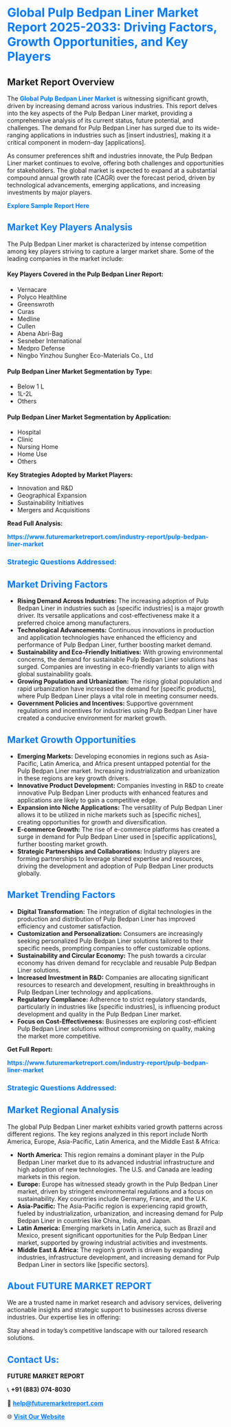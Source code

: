 <h1 style="color: #007BFF;">Global Pulp Bedpan Liner Market Report 2025-2033: Driving Factors, Growth Opportunities, and Key Players</h1>

<section id="overview">
<h2>Market Report Overview</h2>
<p>The <a href="https://www.futuremarketreport.com/industry-report/pulp-bedpan-liner-market" style="color: #007BFF; text-decoration: none;"><strong>Global Pulp Bedpan Liner Market</strong></a> is witnessing significant growth, driven by increasing demand across various industries. This report delves into the key aspects of the Pulp Bedpan Liner market, providing a comprehensive analysis of its current status, future potential, and challenges. The demand for Pulp Bedpan Liner has surged due to its wide-ranging applications in industries such as [insert industries], making it a critical component in modern-day [applications].</p>
<p>As consumer preferences shift and industries innovate, the Pulp Bedpan Liner market continues to evolve, offering both challenges and opportunities for stakeholders. The global market is expected to expand at a substantial compound annual growth rate (CAGR) over the forecast period, driven by technological advancements, emerging applications, and increasing investments by major players.</p>
</section>

<section id="overview">
<p><a href="https://www.futuremarketreport.com/request-sample/reportId=79074" style="color: #007BFF; text-decoration: none;"><strong>Explore Sample Report Here</strong></a></p>
</section>

<section id="key-players">
<h2 style="color: #007BFF;">Market Key Players Analysis</h2>
<p>The Pulp Bedpan Liner market is characterized by intense competition among key players striving to capture a larger market share. Some of the leading companies in the market include:</p>
<h4>Key Players Covered in the Pulp Bedpan Liner Report:</h4>
<ul><li>Vernacare</li><li>Polyco Healthline</li><li>Greenswroth</li><li>Curas</li><li>Medline</li><li>Cullen</li><li>Abena Abri-Bag</li><li>Sesneber International</li><li>Medpro Defense</li><li>Ningbo Yinzhou Sungher Eco-Materials Co., Ltd</li></ul>
<h4>Pulp Bedpan Liner Market Segmentation by Type:</h4>
<ul><li>Below 1 L</li><li>1L-2L</li><li>Others</li></ul>

<h4>Pulp Bedpan Liner Market Segmentation by Application:</h4>
<ul><li>Hospital</li><li>Clinic</li><li>Nursing Home</li><li>Home Use</li><li>Others</li></ul>
<p><strong>Key Strategies Adopted by Market Players:</strong></p>
<ul>
<li>Innovation and R&D</li>
<li>Geographical Expansion</li>
<li>Sustainability Initiatives</li>
<li>Mergers and Acquisitions</li>
</ul>
</section>

<section>
<p><strong>Read Full Analysis: </strong></p><a href="https://www.futuremarketreport.com/industry-report/pulp-bedpan-liner-market" style="color: #007BFF; text-decoration: none;"><strong>https://www.futuremarketreport.com/industry-report/pulp-bedpan-liner-market</strong></a>
<h3 style="color: #007BFF;">Strategic Questions Addressed:</h3>
</section>

<section id="driving-factors">
<h2 style="color: #007BFF;">Market Driving Factors</h2>
<ul>
<li><strong>Rising Demand Across Industries:</strong> The increasing adoption of Pulp Bedpan Liner in industries such as [specific industries] is a major growth driver. Its versatile applications and cost-effectiveness make it a preferred choice among manufacturers.</li>
<li><strong>Technological Advancements:</strong> Continuous innovations in production and application technologies have enhanced the efficiency and performance of Pulp Bedpan Liner, further boosting market demand.</li>
<li><strong>Sustainability and Eco-Friendly Initiatives:</strong> With growing environmental concerns, the demand for sustainable Pulp Bedpan Liner solutions has surged. Companies are investing in eco-friendly variants to align with global sustainability goals.</li>
<li><strong>Growing Population and Urbanization:</strong> The rising global population and rapid urbanization have increased the demand for [specific products], where Pulp Bedpan Liner plays a vital role in meeting consumer needs.</li>
<li><strong>Government Policies and Incentives:</strong> Supportive government regulations and incentives for industries using Pulp Bedpan Liner have created a conducive environment for market growth.</li>
</ul>
</section>

<section id="growth-opportunities">
<h2 style="color: #007BFF;">Market Growth Opportunities</h2>
<ul>
<li><strong>Emerging Markets:</strong> Developing economies in regions such as Asia-Pacific, Latin America, and Africa present untapped potential for the Pulp Bedpan Liner market. Increasing industrialization and urbanization in these regions are key growth drivers.</li>
<li><strong>Innovative Product Development:</strong> Companies investing in R&D to create innovative Pulp Bedpan Liner products with enhanced features and applications are likely to gain a competitive edge.</li>
<li><strong>Expansion into Niche Applications:</strong> The versatility of Pulp Bedpan Liner allows it to be utilized in niche markets such as [specific niches], creating opportunities for growth and diversification.</li>
<li><strong>E-commerce Growth:</strong> The rise of e-commerce platforms has created a surge in demand for Pulp Bedpan Liner used in [specific applications], further boosting market growth.</li>
<li><strong>Strategic Partnerships and Collaborations:</strong> Industry players are forming partnerships to leverage shared expertise and resources, driving the development and adoption of Pulp Bedpan Liner products globally.</li>
</ul>
</section>

<section id="trending-factors">
<h2 style="color: #007BFF;">Market Trending Factors</h2>
<ul>
<li><strong>Digital Transformation:</strong> The integration of digital technologies in the production and distribution of Pulp Bedpan Liner has improved efficiency and customer satisfaction.</li>
<li><strong>Customization and Personalization:</strong> Consumers are increasingly seeking personalized Pulp Bedpan Liner solutions tailored to their specific needs, prompting companies to offer customizable options.</li>
<li><strong>Sustainability and Circular Economy:</strong> The push towards a circular economy has driven demand for recyclable and reusable Pulp Bedpan Liner solutions.</li>
<li><strong>Increased Investment in R&D:</strong> Companies are allocating significant resources to research and development, resulting in breakthroughs in Pulp Bedpan Liner technology and applications.</li>
<li><strong>Regulatory Compliance:</strong> Adherence to strict regulatory standards, particularly in industries like [specific industries], is influencing product development and quality in the Pulp Bedpan Liner market.</li>
<li><strong>Focus on Cost-Effectiveness:</strong> Businesses are exploring cost-efficient Pulp Bedpan Liner solutions without compromising on quality, making the market more competitive.</li>
</ul>
</section>

<section>
<p><strong>Get Full Report: </strong></p><a href="https://www.futuremarketreport.com/industry-report/pulp-bedpan-liner-market" style="color: #007BFF; text-decoration: none;"><strong>https://www.futuremarketreport.com/industry-report/pulp-bedpan-liner-market</strong></a>
<h3 style="color: #007BFF;">Strategic Questions Addressed:</h3>
</section>


<section id="regional-analysis">
<h2 style="color: #007BFF;">Market Regional Analysis</h2>
<p>The global Pulp Bedpan Liner market exhibits varied growth patterns across different regions. The key regions analyzed in this report include North America, Europe, Asia-Pacific, Latin America, and the Middle East & Africa:</p>
<ul>
<li><strong>North America:</strong> This region remains a dominant player in the Pulp Bedpan Liner market due to its advanced industrial infrastructure and high adoption of new technologies. The U.S. and Canada are leading markets in this region.</li>
<li><strong>Europe:</strong> Europe has witnessed steady growth in the Pulp Bedpan Liner market, driven by stringent environmental regulations and a focus on sustainability. Key countries include Germany, France, and the U.K.</li>
<li><strong>Asia-Pacific:</strong> The Asia-Pacific region is experiencing rapid growth, fueled by industrialization, urbanization, and increasing demand for Pulp Bedpan Liner in countries like China, India, and Japan.</li>
<li><strong>Latin America:</strong> Emerging markets in Latin America, such as Brazil and Mexico, present significant opportunities for the Pulp Bedpan Liner market, supported by growing industrial activities and investments.</li>
<li><strong>Middle East & Africa:</strong> The region’s growth is driven by expanding industries, infrastructure development, and increasing demand for Pulp Bedpan Liner in sectors like [specific sectors].</li>
</ul>
</section>

<footer>
<h2 style="color: #007BFF;">About FUTURE MARKET REPORT</h2>
<p>We are a trusted name in market research and advisory services, delivering actionable insights and strategic support to businesses across diverse industries. Our expertise lies in offering:</p>

<p>Stay ahead in today’s competitive landscape with our tailored research solutions.</p>

<h2 style="color: #007BFF;">Contact Us:</h2>
<p><strong>FUTURE MARKET REPORT</strong></p>
<p>📞 <strong>+91 (883) 074-8030</strong></p>
<p>📧 <strong><a href="mailto:help@futuremarketreport.com" style="color: #007BFF;">help@futuremarketreport.com</a></strong></p>
<p>🌐 <strong><a href="https://www.futuremarketreport.com/" style="color: #007BFF;">Visit Our Website</a></strong></p>
</footer>